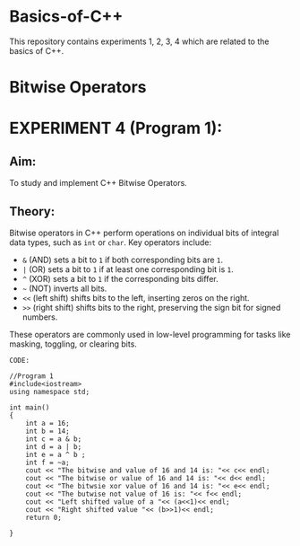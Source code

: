# Basics-of-C++
This repository contains experiments 1, 2, 3, 4 which are related to the basics of C++.

# Bitwise Operators
# EXPERIMENT 4 (Program 1):
## Aim: 
To study and implement C++ Bitwise Operators.
## Theory: 
Bitwise operators in C++ perform operations on individual bits of integral data types, such as `int` or `char`.
Key operators include:

- `&` (AND) sets a bit to `1` if both corresponding bits are `1`.
- `|` (OR) sets a bit to `1` if at least one corresponding bit is `1`.
- `^` (XOR) sets a bit to `1` if the corresponding bits differ.
- `~` (NOT) inverts all bits.
- `<<` (left shift) shifts bits to the left, inserting zeros on the right.
- `>>` (right shift) shifts bits to the right, preserving the sign bit for signed numbers. 

These operators are commonly used in low-level programming for tasks like masking, toggling, or clearing bits.
~~~
CODE:

//Program 1
#include<iostream>
using namespace std;

int main()
{
    int a = 16;
    int b = 14;
    int c = a & b;
    int d = a | b;
    int e = a ^ b ;
    int f = ~a;
    cout << "The bitwise and value of 16 and 14 is: "<< c<< endl;
    cout << "The bitwise or value of 16 and 14 is: "<< d<< endl;
    cout << "The bitwsie xor value of 16 and 14 is: "<< e<< endl;
    cout << "The butwise not value of 16 is: "<< f<< endl;
    cout << "Left shifted value of a "<< (a<<1)<< endl;
    cout << "Right shifted value "<< (b>>1)<< endl;
    return 0;

}
~~~
